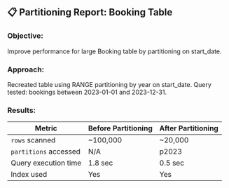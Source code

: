 ## 📋 Partitioning Report: Booking Table
### Objective:
Improve performance for large Booking table by partitioning on start_date.
### Approach:
Recreated table using RANGE partitioning by year on start_date.
Query tested: bookings between 2023-01-01 and 2023-12-31.
### Results:
| Metric | Before Partitioning | After Partitioning |
|---|---|---|
| `rows` scanned        | \~100,000 | \~20,000 |
| `partitions` accessed | N/A | p2023 |
| Query execution time  | 1.8 sec | 0.5 sec |
| Index used | Yes | Yes |
